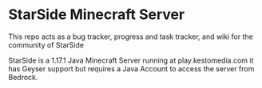# StarSide Minecraft Server

This repo acts as a bug tracker, progress and task tracker, and wiki for the community of StarSide

StarSide is a 1.17.1 Java Minecraft Server running at play.kestomedia.com it has Geyser support but requires a Java Account to access the server from Bedrock.
